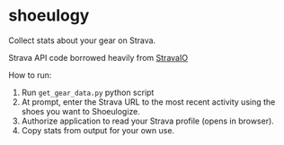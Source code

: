 # shoeulogy

Collect stats about your gear on Strava.

Strava API code borrowed heavily from [StravaIO](https://github.com/sladkovm/stravaio)

How to run:

1. Run `get_gear_data.py` python script
1. At prompt, enter the Strava URL to the most recent activity using the shoes you want to Shoeulogize.
1. Authorize application to read your Strava profile (opens in browser).
1. Copy stats from output for your own use.
